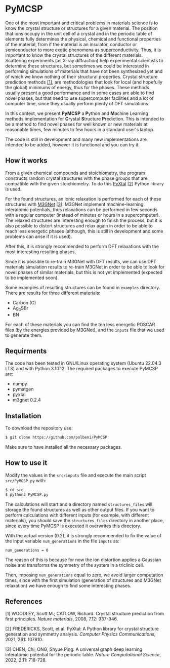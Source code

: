 # PyMCSP

One of the most important and critical problems in materials science is to know the crystal structure or structures for a given material. The position that ions occupy in the unit cell of a crystal and in the periodic table of elements fully determines the physical, chemical and functional properties of the material, from if the material is an insulator, conductor or semiconductor to more exotic phenomena as superconductivity. Thus, it is important to know the crystal structures of the different materials. Scattering experiments (as X-ray diffraction) help experimental scientists to determine these structures, but sometimes we could be interested in performing simulations of materials that have not been synthesized yet and of which we know nothing of their structural properties. Crystal structure prediction methods [[1]](#1), are methodologies that look for local (and hopefully the global) minimums of energy, thus for the phases. These methods usually present a good performance and in some cases are able to find novel phases, but that need to use supercomputer facilities and a lot of computer time, since they usually perform plenty of DFT simulations.

In this context, we present **PyMCSP** a **P**ython and **M**achine Learning methods implementation for **C**rystal **S**tructure **P**rediction. This is intended to be a method to find novel phases for well known or new materials at reasonable times, few minutes to few hours in a standard user's laptop.

The code is still in development and many new implementations are intended to be added, however it is functional and you can try it.

## How it works

From a given chemical compounds and stoichiometry, the program constructs random crystal structures with the phase groups that are compatible with the given stoichiometry. To do this [PyXtal](https://github.com/qzhu2017/PyXtal) [[2]](#2) Python library is used.

For the found structures, an ionic relaxation is performed for each of these structures with [M3GNet](https://github.com/materialsvirtuallab/m3gnet) [[3]](#3). M3GNet implement machine-learning interatomic potentials, thus relaxations can be performed in few seconds with a regular computer (instead of minutes or hours in a supercomputer). The relaxed structures are interesting enough to finish the process, but it is also possible to distort structures and relax again in order to be able to reach less energetic phases (although, this is still in development and some problems can arise if it is used).

After this, it is strongly recommended to perform DFT relaxations with the most interesting resulting phases.

Since it is possible to re-train M3GNet with DFT results, we can use DFT materials simulation results to re-train M3GNet in order to be able to look for novel phases of similar materials, but this is not yet implemented (expected to be implemented soon). 

Some examples of resulting structures can be found in `examples` directory. There are results for three different materials:
- Carbon (C)
- Ag<sub>3</sub>SBr
- BN

For each of these materials you can find the ten less energetic POSCAR files (by the energies provided by M3GNet), and the `inputs` file that we used to generate them.

## Requirments

The code has been tested in GNU/Linux operating system (Ubuntu 22.04.3 LTS) and with Python 3.10.12. The required packages to execute PyMCSP are: 
- numpy
- pymatgen
- pyxtal
- m3gnet 0.2.4

## Installation

To download the repository use:

```bash
$ git clone https://github.com/polbeni/PyMCSP
```

Make sure to have installed all the necessary packages.

## How to use it

Modify the values in the `src/inputs` file and execute the main script `src/PyMCSP.py` with:

```bash
$ cd src
$ python3 PyMCSP.py
```

The calculations will start and a directory named `structures_files` will storage the found structures as well as other output files. If you want to perform calculations with different inputs (for example, with different materials), you should save the `structures_files` directory in another place, since every time PyMCSP is executed it overwrites this directory.

With the actual version (0.2), it is strongly recommended to fix the value of the input variable `num_generations` in the file `inputs` as:

```
num_generations = 0
```

The reason of this is because for now the ion distortion applies a Gaussian noise and transforms the symmetry of the system in a triclinic cell. 

Then, imposing `num_generations` equal to zero, we avoid larger computation times, since with the first simulation (generation of structures and M3GNet relaxation) we have enough to find some interesting phases.

## References

<a id="1">[1]</a> 
WOODLEY, Scott M.; CATLOW, Richard. Crystal structure prediction from first principles. <em>Nature materials</em>, 2008, 7.12: 937-946.

<a id="2">[2]</a> 
FREDERICKS, Scott, et al. PyXtal: A Python library for crystal structure generation and symmetry analysis. <em>Computer Physics Communications</em>, 2021, 261: 107810.

<a id="3">[3]</a> 
CHEN, Chi; ONG, Shyue Ping. A universal graph deep learning interatomic potential for the periodic table. <em>Nature Computational Science</em>, 2022, 2.11: 718-728.


